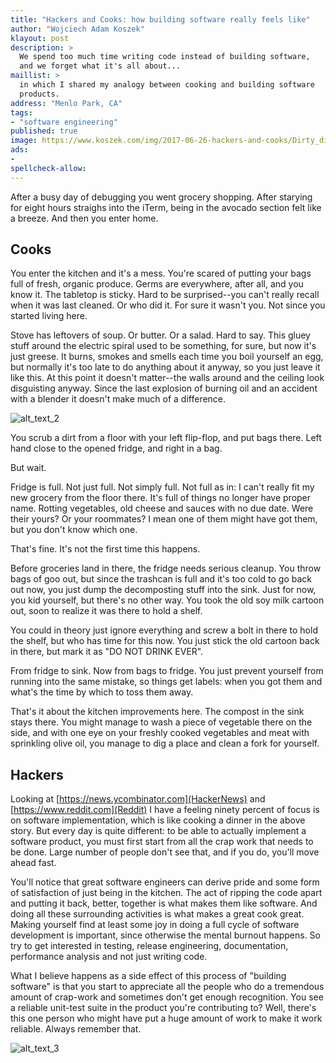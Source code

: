 ```yaml
---
title: "Hackers and Cooks: how building software really feels like"
author: "Wojciech Adam Koszek"
klayout: post
description: >
  We spend too much time writing code instead of building software,
  and we forget what it's all about...
maillist: >
  in which I shared my analogy between cooking and building software
  products.
address: "Menlo Park, CA"
tags:
- "software engineering"
published: true
image: https://www.koszek.com/img/2017-06-26-hackers-and-cooks/Dirty_dishes_25p.jpg
ads:
-
spellcheck-allow:
---
```


After a busy day of debugging you went grocery shopping. After starying for
eight hours straighs into the iTerm, being in the avocado section felt like
a breeze. And then you enter home.

## Cooks

You enter the kitchen and it's a mess. You're scared of putting your bags
full of fresh, organic produce. Germs are everywhere, after all, and you
know it. The tabletop is sticky. Hard to be surprised--you can't really
recall when it was last cleaned. Or who did it. For sure it wasn't you. Not
since you started living here.

Stove has leftovers of soup. Or butter. Or a salad. Hard to say. This gluey
stuff around the electric spiral used to be something, for sure, but now
it's just greese.  It burns, smokes and smells each time you boil yourself
an egg, but normally it's too late to do anything about it anyway, so you
just leave it like this.  At this point it doesn't matter--the walls around
and the ceiling look disguisting anyway. Since the last explosion of burning
oil and an accident with a blender it doesn't make much of a difference.

![alt_text_2](/img/2017-06-26-hackers-and-cooks/Dirty_dishes_25p.jpg "Image_text_2")

You scrub a dirt from a floor with your left flip-flop, and put bags there.
Left hand close to the opened fridge, and right in a bag.

But wait.

Fridge is full. Not just full. Not simply full. Not full as in: I can't
really fit my new grocery from the floor there. It's full of things no
longer have proper name. Rotting vegetables, old cheese and sauces with no
due date. Were their yours? Or your roommates? I mean one of them might have
got them, but you don't know which one.

That's fine. It's not the first time this happens.

Before groceries land in there, the fridge needs serious cleanup. You throw
bags of goo out, but since the trashcan is full and it's too cold to go back
out now, you just dump the decomposting stuff into the sink. Just for now,
you kid yourself, but there's no other way. You took the old soy milk
cartoon out, soon to realize it was there to hold a shelf.

You could in theory just ignore everything and screw a bolt in there to hold
the shelf, but who has time for this now. You just stick the old cartoon
back in there, but mark it as "DO NOT DRINK EVER".

From fridge to sink. Now from bags to fridge. You just prevent yourself from
running into the same mistake, so things get labels: when you got them and
what's the time by which to toss them away.

That's it about the kitchen improvements here. The compost in the sink stays
there. You might manage to wash a piece of vegetable there on the side, and
with one eye on your freshly cooked vegetables and meat with sprinkling
olive oil, you manage to dig a place and clean a fork for yourself.

## Hackers

Looking at [https://news.ycombinator.com](HackerNews) and
[https://www.reddit.com](Reddit) I have a feeling ninety percent of focus is
on software implementation, which is like cooking a dinner in the above
story. But every day is quite different: to be able to actually implement
a software product, you must first start from all the crap work that needs
to be done. Large number of people don't see that, and if you do, you'll
move ahead fast.

You'll notice
that great software engineers can derive pride and some form of satisfaction
of just being in the
kitchen. The act of ripping the code apart and putting it back, better,
together is what makes them like software. And doing all these surrounding
activities is what makes a great cook great. Making yourself find at least
some joy in doing a full cycle of software development is important, since
otherwise the mental burnout happens. So try to get interested in testing,
release engineering, documentation, performance analysis and not just
writing code.

What I believe happens as a side effect of this process of "building
software" is that you start to appreciate all the people who do a tremendous
amount of crap-work and sometimes don't get enough recognition. You see a
reliable unit-test suite in the product you're contributing to? Well,
there's this one person who might have put a huge amount of work to make it
work reliable. Always remember that.

![alt_text_3](/img/2017-06-26-hackers-and-cooks/7735462760_1195e2d127_b_50p.jpg "Image_text_3")
